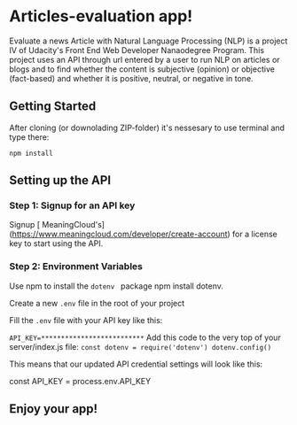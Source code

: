 # Articles-evaluation app!

Evaluate a news Article with Natural Language Processing (NLP) is a project IV of Udacity's Front End Web Developer Nanaodegree Program.
This project uses an API through url entered by a user to run NLP on articles or blogs and to find whether the content is subjective (opinion) or objective (fact-based) and whether it is positive, neutral, or negative in tone.

## Getting Started 

After cloning  (or downolading ZIP-folder) it's nessesary to use terminal and type there: 

```npm install```

## Setting up the API

### Step 1: Signup for an API key
Signup  [ MeaningCloud's] (https://www.meaningcloud.com/developer/create-account) for a license key to start using the API.

### Step 2: Environment Variables
 Use npm to install the ```dotenv ``` package npm install dotenv.

 Create a new ```.env``` file in the root of your project

 Fill the ```.env``` file with your API key like this:

```API_KEY=**************************```
 Add this code to the very top of your server/index.js file:
```const dotenv = require('dotenv') dotenv.config()```

This means that our updated API credential settings will look like this:

const API_KEY = process.env.API_KEY


## Enjoy your app!
